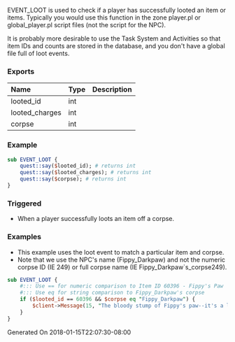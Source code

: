 EVENT_LOOT is used to check if a player has successfully looted an item or items.  Typically you would use this function in the zone player.pl or global_player.pl script files (not the script for the NPC).

It is probably more desirable to use the Task System and Activities so that item IDs and counts are stored in the database, and you don't have a global file full of loot events.

### Exports
**Name**|**Type**|**Description**
:-----|:-----|:-----
looted_id|int|
looted_charges|int|
corpse|int|
### Example
```perl
sub EVENT_LOOT {
	quest::say($looted_id); # returns int
	quest::say($looted_charges); # returns int
	quest::say($corpse); # returns int
}
```

### Triggered

* When a player successfully loots an item off a corpse.

### Examples

* This example uses the loot event to match a particular item and corpse.
* Note that we use the NPC's name (Fippy_Darkpaw) and not the numeric corpse ID (IE 249) or full corpse name (IE Fippy_Darkpaw`s_corpse249).

```perl
sub EVENT_LOOT {
	#::: Use == for numeric comparison to Item ID 60396 - Fippy's Paw
	#::: Use eq for string comparison to Fippy_Darkpaw's corpse
	if ($looted_id == 60396 && $corpse eq "Fippy_Darkpaw") {
		$client->Message(15, "The bloody stump of Fippy's paw--it's a lot smaller than you thought it would be.");
	}
}
```

Generated On 2018-01-15T22:07:30-08:00